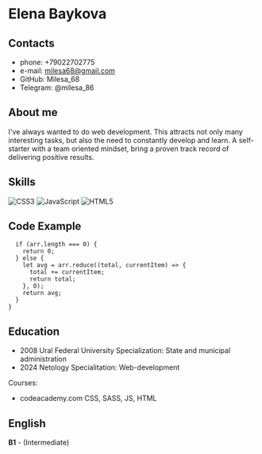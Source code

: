
# Elena Baykova

## Contacts
* phone: +79022702775
* e-mail: milesa68@gmail.com
* GitHub: Milesa_68
* Telegram: @milesa_86

## About me
I've always wanted to do web development. This attracts not only many interesting tasks, but also the need to constantly develop and learn. A self-starter with a team oriented mindset, bring a proven track record of delivering positive results.

## Skills

![CSS3](https://img.shields.io/badge/css3-%231572B6.svg?style=for-the-badge&logo=css3&logoColor=white)
![JavaScript](https://img.shields.io/badge/javascript-%23323330.svg?style=for-the-badge&logo=javascript&logoColor=%23F7DF1E)
![HTML5](https://img.shields.io/badge/html5-%23E34F26.svg?style=for-the-badge&logo=html5&logoColor=white)

## Code Example

```function summElementsWorker(...arr) {
  if (arr.length === 0) {
    return 0;
  } else {
    let avg = arr.reduce((total, currentItem) => {
      total += currentItem;
      return total;
    }, 0);
    return avg;
  }
}
```

## Education

* 2008 Ural Federal University 
  Specialization: State and municipal administration
* 2024 Netology 
  Specialitation: Web-development

Courses:
* codeacademy.com 
  CSS, SASS, JS, HTML


## English

**B1** - (Intermediate)